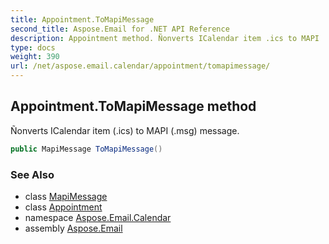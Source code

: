 ```yaml
---
title: Appointment.ToMapiMessage
second_title: Aspose.Email for .NET API Reference
description: Appointment method. Ñonverts ICalendar item .ics to MAPI .msg message
type: docs
weight: 390
url: /net/aspose.email.calendar/appointment/tomapimessage/
---
```

## Appointment.ToMapiMessage method

Ñonverts ICalendar item (.ics) to MAPI (.msg) message.

```csharp
public MapiMessage ToMapiMessage()
```

### See Also

* class [MapiMessage](../../../aspose.email.mapi/mapimessage/)
* class [Appointment](../)
* namespace [Aspose.Email.Calendar](../../appointment/)
* assembly [Aspose.Email](../../../)



